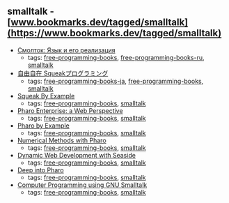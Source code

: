 smalltalk - [www.bookmarks.dev/tagged/smalltalk](https://www.bookmarks.dev/tagged/smalltalk) 
---
* [Смолток: Язык и его реализация](https://sites.google.com/site/polyglotsqueak/)
    * tags: [free-programming-books](../tags/free-programming-books.md), [free-programming-books-ru](../tags/free-programming-books-ru.md), [smalltalk](../tags/smalltalk.md)
* [自由自在 Squeakプログラミング](http://swikis.ddo.jp/squeak/13)
    * tags: [free-programming-books-ja](../tags/free-programming-books-ja.md), [free-programming-books](../tags/free-programming-books.md), [smalltalk](../tags/smalltalk.md)
* [Squeak By Example](http://www.squeakbyexample.org)
    * tags: [free-programming-books](../tags/free-programming-books.md), [smalltalk](../tags/smalltalk.md)
* [Pharo Enterprise: a Web Perspective](http://files.pharo.org/books/enterprise-pharo/)
    * tags: [free-programming-books](../tags/free-programming-books.md), [smalltalk](../tags/smalltalk.md)
* [Pharo by Example](http://pharobyexample.org)
    * tags: [free-programming-books](../tags/free-programming-books.md), [smalltalk](../tags/smalltalk.md)
* [Numerical Methods with Pharo](http://files.pharo.org/books/numerical-methods/)
    * tags: [free-programming-books](../tags/free-programming-books.md), [smalltalk](../tags/smalltalk.md)
* [Dynamic Web Development with Seaside](http://book.seaside.st/book/table-of-contents)
    * tags: [free-programming-books](../tags/free-programming-books.md), [smalltalk](../tags/smalltalk.md)
* [Deep into Pharo](http://files.pharo.org/books/deep-into-pharo/)
    * tags: [free-programming-books](../tags/free-programming-books.md), [smalltalk](../tags/smalltalk.md)
* [Computer Programming using GNU Smalltalk](http://www.canol.info/books/computer_programming_using_gnu_smalltalk/)
    * tags: [free-programming-books](../tags/free-programming-books.md), [smalltalk](../tags/smalltalk.md)

